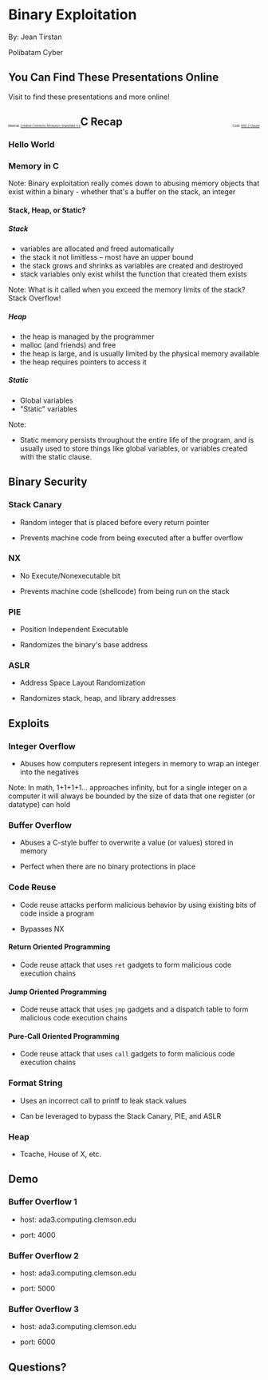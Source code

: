 # Binary Exploitation

By: Jean Tirstan

Polibatam Cyber


## You Can Find These Presentations Online

Visit []() to find these presentations and more online!

<span style="padding-top: 6em; font-size: 0.4em; float: left;">Material: <a href="https://tldrlegal.com/license/creative-commons-attribution-sharealike-4.0-international-(cc-by-sa-4.0)">Creative Commons Attribution-ShareAlike 4.0</a></span><span style="padding-top: 6em; font-size: 0.4em; float: right;">Code: <a href="https://tldrlegal.com/license/bsd-2-clause-license-(freebsd)">BSD 2-Clause</a></span>



## C Recap


### Hello World


### Memory in C

Note:
Binary exploitation really comes down to abusing memory objects that exist within a binary - whether that's a buffer on the stack, an integer


#### Stack, Heap, or Static?


##### Stack

* variables are allocated and freed automatically
* the stack it not limitless – most have an upper bound
* the stack grows and shrinks as variables are created and destroyed
* stack variables only exist whilst the function that created them exists

Note:
What is it called when you exceed the memory limits of the stack? Stack Overflow!


##### Heap

* the heap is managed by the programmer
* malloc (and friends) and free
* the heap is large, and is usually limited by the physical memory available
* the heap requires pointers to access it


##### Static

* Global variables
* "Static" variables

Note:
* Static memory persists throughout the entire life of the program, and is usually used to store things like global variables, or variables created with the static clause.




## Binary Security


### Stack Canary

* Random integer that is placed before every return pointer

* Prevents machine code from being executed after a buffer overflow


### NX

* No Execute/Nonexecutable bit

* Prevents machine code (shellcode) from being run on the stack


### PIE

* Position Independent Executable

* Randomizes the binary's base address


### ASLR

* Address Space Layout Randomization

* Randomizes stack, heap, and library addresses


## Exploits


### Integer Overflow

* Abuses how computers represent integers in memory to wrap an integer into the negatives

Note:
In math, 1+1+1+1... approaches infinity, but for a single integer on a computer it will always be bounded by the size of data that one register (or datatype) can hold


### Buffer Overflow

* Abuses a C-style buffer to overwrite a value (or values) stored in memory

* Perfect when there are no binary protections in place


### Code Reuse

* Code reuse attacks perform malicious behavior by using existing bits of code inside a program

* Bypasses NX


#### Return Oriented Programming

* Code reuse attack that uses `ret` gadgets to form malicious code execution chains


#### Jump Oriented Programming

* Code reuse attack that uses `jmp` gadgets and a dispatch table to form malicious code execution chains


#### Pure-Call Oriented Programming

* Code reuse attack that uses `call` gadgets to form malicious code execution chains


### Format String

* Uses an incorrect call to printf to leak stack values

* Can be leveraged to bypass the Stack Canary, PIE, and ASLR


### Heap

* Tcache, House of X, etc.



## Demo


### Buffer Overflow 1

* host: ada3.computing.clemson.edu

* port: 4000


### Buffer Overflow 2

* host: ada3.computing.clemson.edu

* port: 5000


### Buffer Overflow 3

* host: ada3.computing.clemson.edu

* port: 6000



## Questions?
